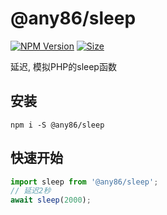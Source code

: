 # @any86/sleep
[![NPM Version][npm-image]][npm-url] [![Size][size-image]][size-url]

[npm-image]: https://badgen.net/npm/v/@any86/sleep
[npm-url]: https://npmjs.org/package/@any86/sleep
[size-image]: https://badgen.net/bundlephobia/minzip/@any86/sleep
[size-url]: https://bundlephobia.com/result?p=@any86/sleep

延迟, 模拟PHP的sleep函数

## 安装
```shell
npm i -S @any86/sleep
```

## 快速开始
```javascript
import sleep from '@any86/sleep';
// 延迟2秒
await sleep(2000);
```